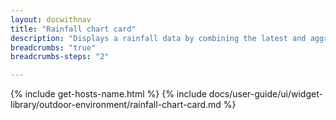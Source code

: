 ```yaml
---
layout: docwithnav
title: "Rainfall chart card"
description: "Displays a rainfall data by combining the latest and aggregated values with an optional simplified chart."
breadcrumbs: "true"
breadcrumbs-steps: "2"

---
```

{% include get-hosts-name.html %}
{% include docs/user-guide/ui/widget-library/outdoor-environment/rainfall-chart-card.md %}
